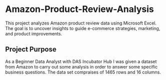 # Amazon-Product-Review-Analysis
This project analyzes Amazon product review data using Microsoft Excel. The goal is to uncover insights to guide e-commerce strategies, marketing, and product improvements.

## Project Purpose

As a Beginner Data Analyst with DAS Incubator Hub I was given a dataset from Amazon to carry out some analysis in order to answer some specific business questions. The data set compraises of 1465 rows and 16 columns.  
